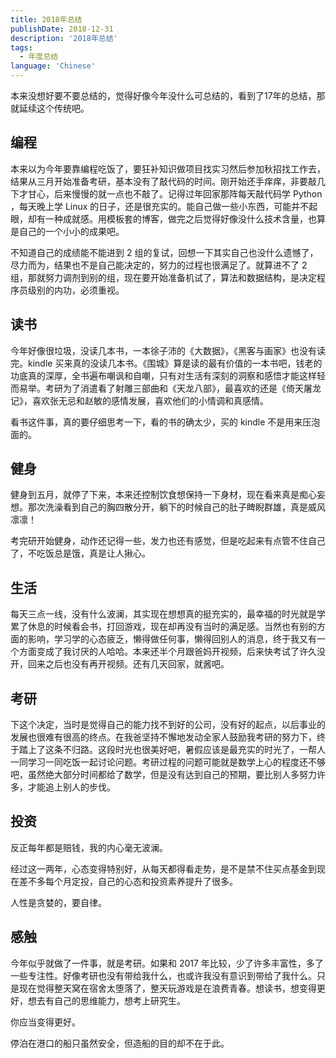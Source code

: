 ```yaml
---
title: 2018年总结
publishDate: 2018-12-31
description: '2018年总结'
tags:
  - 年度总结
language: 'Chinese'
---
```


本来没想好要不要总结的，觉得好像今年没什么可总结的，看到了17年的总结，那就延续这个传统吧。

## 编程

本来以为今年要靠编程吃饭了，要狂补知识做项目找实习然后参加秋招找工作去，结果从三月开始准备考研，基本没有了敲代码的时间。刚开始还手痒痒，非要敲几下才甘心，后来慢慢的就一点也不敲了。记得过年回家那阵每天敲代码学 Python ，每天晚上学 Linux 的日子，还是很充实的。能自己做一些小东西，可能并不起眼，却有一种成就感。用模板套的博客，做完之后觉得好像没什么技术含量，也算是自己的一个小小的成果吧。

不知道自己的成绩能不能进到 2 组的复试，回想一下其实自己也没什么遗憾了，尽力而为，结果也不是自己能决定的，努力的过程也很满足了。就算进不了 2 组，那就努力调剂到别的组，现在要开始准备机试了，算法和数据结构，是决定程序员级别的内功，必须重视。

## 读书

今年好像很垃圾，没读几本书，一本徐子沛的《大数据》，《黑客与画家》也没有读完。kindle 买来真的没读几本书。《围城》算是读的最有价值的一本书吧，钱老的功底真的深厚，全书遍布嘲讽和自嘲，只有对生活有深刻的洞察和感悟才能这样轻而易举。考研为了消遣看了射雕三部曲和《天龙八部》，最喜欢的还是《倚天屠龙记》，喜欢张无忌和赵敏的感情发展，喜欢他们的小情调和真感情。

看书这件事，真的要仔细思考一下，看的书的确太少，买的 kindle 不是用来压泡面的。

## 健身

健身到五月，就停了下来，本来还控制饮食想保持一下身材，现在看来真是痴心妄想。那次洗澡看到自己的胸四散分开，躺下的时候自己的肚子睥睨群雄，真是威风凛凛！

考完研开始健身，动作还记得一些，发力也还有感觉，但是吃起来有点管不住自己了，不吃饭总是饿，真是让人揪心。

## 生活

每天三点一线，没有什么波澜，其实现在想想真的挺充实的，最幸福的时光就是学累了休息的时候看会书，打回游戏，现在却再没有当时的满足感。当然也有别的方面的影响，学习学的心态疲乏，懒得做任何事，懒得回别人的消息，终于我又有一个方面变成了我讨厌的人哈哈。本来还半个月跟爸妈开视频，后来快考试了许久没开，回来之后也没有再开视频。还有几天回家，就酱吧。

## 考研

下这个决定，当时是觉得自己的能力找不到好的公司，没有好的起点，以后事业的发展也很难有很高的终点。在我爸坚持不懈地发动全家人鼓励我考研的努力下，终于踏上了这条不归路。这段时光也很美好吧，暑假应该是最充实的时光了，一帮人一同学习一同吃饭一起讨论问题。考研过程的问题可能就是数学上心的程度还不够吧，虽然绝大部分时间都给了数学，但是没有达到自己的预期，要比别人多努力许多，才能追上别人的步伐。

## 投资

反正每年都是赔钱，我的内心毫无波澜。

经过这一两年，心态变得特别好，从每天都得看走势，是不是禁不住买点基金到现在差不多每个月定投，自己的心态和投资素养提升了很多。

人性是贪婪的，要自律。

## 感触

今年似乎就做了一件事，就是考研。如果和 2017 年比较，少了许多丰富性，多了一些专注性。好像考研也没有带给我什么，也或许我没有意识到带给了我什么。只是现在觉得整天窝在宿舍太堕落了，整天玩游戏是在浪费青春。想读书，想变得更好，想去有自己的思维能力，想考上研究生。

你应当变得更好。

停泊在港口的船只虽然安全，但造船的目的却不在于此。